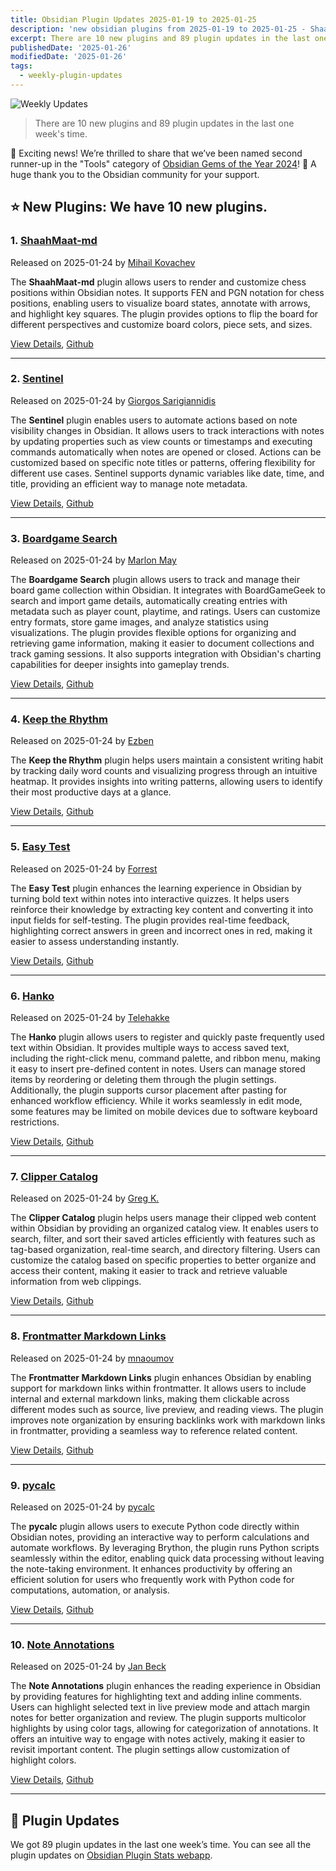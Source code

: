 ```yaml
---
title: Obsidian Plugin Updates 2025-01-19 to 2025-01-25
description: 'new obsidian plugins from 2025-01-19 to 2025-01-25 - ShaahMaat-md, Sentinel, Boardgame Search, Keep the Rhythm, Easy Test, Hanko, Clipper Catalog, Frontmatter Markdown Links, pycalc, Note Annotations'
excerpt: There are 10 new plugins and 89 plugin updates in the last one week's time.
publishedDate: '2025-01-26'
modifiedDate: '2025-01-26'
tags:
  - weekly-plugin-updates
---
```


![Weekly Updates](/images/2025-01-25-weekly-plugin-updates.webp)

> There are 10 new plugins and 89 plugin updates in the last one week's time.

🥉 Exciting news! We’re thrilled to share that we’ve been named second runner-up in the "Tools" category of [Obsidian Gems of the Year 2024](https://obsidian.md/blog/2024-goty-winners/)! 🎉 A huge thank you to the Obsidian community for your support.

## ⭐ New Plugins: We have 10 new plugins.

### 1. [ShaahMaat-md](/plugins/shaahmaat-md)

Released on 2025-01-24 by [Mihail Kovachev](https://github.com/MihailKovachev)

The **ShaahMaat-md** plugin allows users to render and customize chess positions within Obsidian notes. It supports FEN and PGN notation for chess positions, enabling users to visualize board states, annotate with arrows, and highlight key squares. The plugin provides options to flip the board for different perspectives and customize board colors, piece sets, and sizes.

[View Details](/plugins/shaahmaat-md), [Github](https://github.com/MihailKovachev/shaahmaat-md)

---

### 2. [Sentinel](/plugins/sentinel)

Released on 2025-01-24 by [Giorgos Sarigiannidis](https://github.com/gsarig)

The **Sentinel** plugin enables users to automate actions based on note visibility changes in Obsidian. It allows users to track interactions with notes by updating properties such as view counts or timestamps and executing commands automatically when notes are opened or closed. Actions can be customized based on specific note titles or patterns, offering flexibility for different use cases. Sentinel supports dynamic variables like date, time, and title, providing an efficient way to manage note metadata.

[View Details](/plugins/sentinel), [Github](https://github.com/gsarig/obsidian-sentinel)

---

### 3. [Boardgame Search](/plugins/boardgame-search)

Released on 2025-01-24 by [Marlon May](https://github.com/Marlon154)

The **Boardgame Search** plugin allows users to track and manage their board game collection within Obsidian. It integrates with BoardGameGeek to search and import game details, automatically creating entries with metadata such as player count, playtime, and ratings. Users can customize entry formats, store game images, and analyze statistics using visualizations. The plugin provides flexible options for organizing and retrieving game information, making it easier to document collections and track gaming sessions. It also supports integration with Obsidian's charting capabilities for deeper insights into gameplay trends.

[View Details](/plugins/boardgame-search), [Github](https://github.com/Marlon154/boardgame-search)

---

### 4. [Keep the Rhythm](/plugins/keep-the-rhythm)

Released on 2025-01-24 by [Ezben](https://github.com/benjaminezequiel)

The **Keep the Rhythm** plugin helps users maintain a consistent writing habit by tracking daily word counts and visualizing progress through an intuitive heatmap. It provides insights into writing patterns, allowing users to identify their most productive days at a glance.

[View Details](/plugins/keep-the-rhythm), [Github](https://github.com/benjaminezequiel/keep-the-rhythm)

---

### 5. [Easy Test](/plugins/easy-test)

Released on 2025-01-24 by [Forrest](https://github.com/forrest1398)

The **Easy Test** plugin enhances the learning experience in Obsidian by turning bold text within notes into interactive quizzes. It helps users reinforce their knowledge by extracting key content and converting it into input fields for self-testing. The plugin provides real-time feedback, highlighting correct answers in green and incorrect ones in red, making it easier to assess understanding instantly.

[View Details](/plugins/easy-test), [Github](https://github.com/forrest1398/obsidian-easyTest-plugin)

---

### 6. [Hanko](/plugins/hanko)

Released on 2025-01-24 by [Telehakke](https://github.com/Telehakke)

The **Hanko** plugin allows users to register and quickly paste frequently used text within Obsidian. It provides multiple ways to access saved text, including the right-click menu, command palette, and ribbon menu, making it easy to insert pre-defined content in notes. Users can manage stored items by reordering or deleting them through the plugin settings. Additionally, the plugin supports cursor placement after pasting for enhanced workflow efficiency. While it works seamlessly in edit mode, some features may be limited on mobile devices due to software keyboard restrictions.

[View Details](/plugins/hanko), [Github](https://github.com/Telehakke/hanko)

---

### 7. [Clipper Catalog](/plugins/clipper-catalog)

Released on 2025-01-24 by [Greg K.](https://github.com/soundslikeinfo)

The **Clipper Catalog** plugin helps users manage their clipped web content within Obsidian by providing an organized catalog view. It enables users to search, filter, and sort their saved articles efficiently with features such as tag-based organization, real-time search, and directory filtering. Users can customize the catalog based on specific properties to better organize and access their content, making it easier to track and retrieve valuable information from web clippings.

[View Details](/plugins/clipper-catalog), [Github](https://github.com/soundslikeinfo/obsidian-clipper-catalog)

---

### 8. [Frontmatter Markdown Links](/plugins/frontmatter-markdown-links)

Released on 2025-01-24 by [mnaoumov](https://github.com/mnaoumov)

The **Frontmatter Markdown Links** plugin enhances Obsidian by enabling support for markdown links within frontmatter. It allows users to include internal and external markdown links, making them clickable across different modes such as source, live preview, and reading views. The plugin improves note organization by ensuring backlinks work with markdown links in frontmatter, providing a seamless way to reference related content.

[View Details](/plugins/frontmatter-markdown-links), [Github](https://github.com/mnaoumov/obsidian-frontmatter-markdown-links)

---

### 9. [pycalc](/plugins/pycalc)

Released on 2025-01-24 by [pycalc](https://github.com/pycalc-plugin)

The **pycalc** plugin allows users to execute Python code directly within Obsidian notes, providing an interactive way to perform calculations and automate workflows. By leveraging Brython, the plugin runs Python scripts seamlessly within the editor, enabling quick data processing without leaving the note-taking environment. It enhances productivity by offering an efficient solution for users who frequently work with Python code for computations, automation, or analysis.

[View Details](/plugins/pycalc), [Github](https://github.com/pycalc-plugin/obsidian)

---

### 10. [Note Annotations](/plugins/note-annotations)

Released on 2025-01-24 by [Jan Beck](https://github.com/jancbeck)

The **Note Annotations** plugin enhances the reading experience in Obsidian by providing features for highlighting text and adding inline comments. Users can highlight selected text in live preview mode and attach margin notes for better organization and review. The plugin supports multicolor highlights by using color tags, allowing for categorization of annotations. It offers an intuitive way to engage with notes actively, making it easier to revisit important content. The plugin settings allow customization of highlight colors.

[View Details](/plugins/note-annotations), [Github](https://github.com/jancbeck/obsidian-note-annotations)

---

## 🔁 Plugin Updates

We got 89 plugin updates in the last one week’s time. You can see all the plugin updates on [Obsidian Plugin Stats webapp](/updates).
